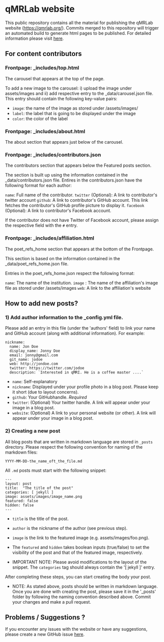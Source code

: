 # qMRLab website

This public repository contains all the material for publishing the qMRLab website (https://qmrlab.org/). Commits merged to this repository will trigger an automated build to generate html pages to be published. For detailed information please visit [here](https://pages.github.com/).

## For content contributors


### Frontpage: _includes/top.html

The carousel that appears at the top of the page.

To add a new image to the carousel: i) upload the image under assets/images and ii) add respective entry to the _data/carousel.json file. This entry should contain the following key-value pairs:

* `image`: the name of the image as stored under /assets/images/
* `label`: the label that is going to be displayed under the image
* `color`: the color of the label

### Frontpage: _includes/about.html

The about section that appears just below of the carousel.

### Frontpage: _includes/contributors.json

The contributors section that appears below the Featured posts section.

The section is built up using the information contained in the _data/contributors.json file.
Entires in the contributors.json have the following format for each author:

`name`: Full name of the contributor.
`twitter` (Optional): A link to contributor's twitter account
`github`: A link to contributor's GitHub account. This link fetches the contributor's GitHub profile picture to display it.
`facebook` (Optional): A link to contributor's Facebook account.

If the contributor does not have Twitter of Facebook account, please assign the respective field with the `#` entry.

### Frontpage: _includes/affiliation.html

The poet_refs_home section that appears at the bottom of the Frontpage.

This section is based on the information contained in the _data/poet_refs_home.json file.

Entries in the poet_refs_home.json respect the following format:

`name`: The name of the institution.
`image` : The name of the affiliation's image file as stored under /assets/images
`web`: A link to the affiliation's website


## How to add new posts?

### 1) Add author information to the _config.yml file.

Please add an entry in this file (under the 'authors' field) to link your name and GitHub account (along with additional information). For example:

```
nickname:
  name: Jon Doe
  display_name: Jonny Doe
  email: jonny@gmail.com
  git_name: jodoe
  web: http://jondoe.com
  twitter: https://twitter.com/jodoe
  description: `Interested in qMRI. He is a coffee master ....`
```
* `name`: Self-explanatory
* `nickname`: Displayed under your profile photo in a blog post. Please keep it short (due to layout concerns).
* `github`: Your GitHubhandle. *Required*
* `twitter`: (Optional) Your twitter handle. A link will appear under your image in a blog post.
* `website`: (Optional) A link to your personal website (or other). A link will appear under your image in a blog post.

### 2) Creating a new post

All blog posts that are written in markdown language are stored in `_posts` directory.
Please respect the following convention for naming of the markdown files:

`YYYY-MM-DD-the_name_oft_the_file.md`

All `.md` posts must start with the following snippet:

```
---
layout: post
title:  "The title of the post"
categories: [ jekyll ]
image: assets/images/image_name.png
featured: false
hidden: false
---

```

* `title` is the title of the post.
* `author`  is the nickname of the author (see previous step).
* `image` is the link to the featured image (e.g. assets/images/foo.png).  
* The `featured` and `hidden` takes boolean inputs (true/false) to set the visibility of the post and that of the featured image, respectively.

* IMPORTANT NOTE: Please avoid modifications to the layout of the snippet. The `categories` tag should always contain the '[ jekyll ]' entry.


After completing these steps, you can start creating the body your post.

* NOTE: As stated above, posts should be written in markdown language.
Once you are done with creating the post, please save it in the '_posts' folder by following the naming convention described above. Commit your changes and make a pull request.


## Problems / Suggestions ?

If you encounter any issues with the website or have any suggestions, please create a new GitHub issue [here](https://github.com/qMRLab/qmrlab.github.io/issues).
